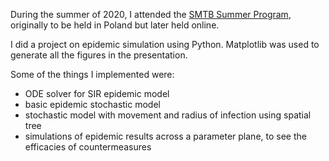 During the summer of 2020, I attended the [SMTB Summer Program](https://molbioschool.org/en/), originally to be held in Poland but later held online.

I did a project on epidemic simulation using Python. Matplotlib was used to generate all the figures in the presentation. 

Some of the things I implemented were:
 - ODE solver for SIR epidemic model
 - basic epidemic stochastic model
 - stochastic model with movement and radius of infection using spatial tree
 - simulations of epidemic results across a parameter plane, to see the efficacies of countermeasures
 

